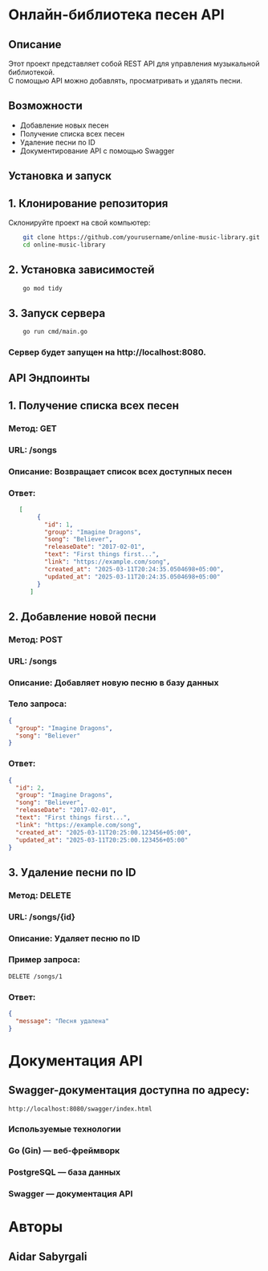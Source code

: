 # Онлайн-библиотека песен API  

## Описание  
Этот проект представляет собой REST API для управления музыкальной библиотекой.  
С помощью API можно добавлять, просматривать и удалять песни.  

## Возможности  
- Добавление новых песен  
- Получение списка всех песен  
- Удаление песни по ID  
- Документирование API с помощью Swagger  

## Установка и запуск  

## 1. Клонирование репозитория  
Склонируйте проект на свой компьютер:  
  ```sh
      git clone https://github.com/yourusername/online-music-library.git
      cd online-music-library
  ```
## 2. Установка зависимостей
  ```sh
      go mod tidy
  ```
## 3. Запуск сервера
  ```sh
      go run cmd/main.go
  ```
### Сервер будет запущен на http://localhost:8080.

## API Эндпоинты
## 1. Получение списка всех песен
### Метод: GET
### URL: /songs
### Описание: Возвращает список всех доступных песен

### Ответ:
```json
   [
        {
          "id": 1,
          "group": "Imagine Dragons",
          "song": "Believer",
          "releaseDate": "2017-02-01",
          "text": "First things first...",
          "link": "https://example.com/song",
          "created_at": "2025-03-11T20:24:35.0504698+05:00",
          "updated_at": "2025-03-11T20:24:35.0504698+05:00"
        }
      ]
```
## 2. Добавление новой песни
### Метод: POST
### URL: /songs
### Описание: Добавляет новую песню в базу данных

### Тело запроса:
  ```json
  {
    "group": "Imagine Dragons",
    "song": "Believer"
  }
  ```
### Ответ:
  ```json
  { 
    "id": 2,
    "group": "Imagine Dragons",
    "song": "Believer",
    "releaseDate": "2017-02-01",
    "text": "First things first...",
    "link": "https://example.com/song",
    "created_at": "2025-03-11T20:25:00.123456+05:00",
    "updated_at": "2025-03-11T20:25:00.123456+05:00"
  }
  ```
## 3. Удаление песни по ID
### Метод: DELETE
### URL: /songs/{id}
### Описание: Удаляет песню по ID

### Пример запроса:
  ```sh
  DELETE /songs/1
  ```
### Ответ:
  ```json
  {
    "message": "Песня удалена"
  }
  ```
# Документация API
## Swagger-документация доступна по адресу:
  ```bash
  http://localhost:8080/swagger/index.html
  ```
### Используемые технологии
### Go (Gin) — веб-фреймворк
### PostgreSQL — база данных
### Swagger — документация API
# Авторы
## Aidar Sabyrgali
